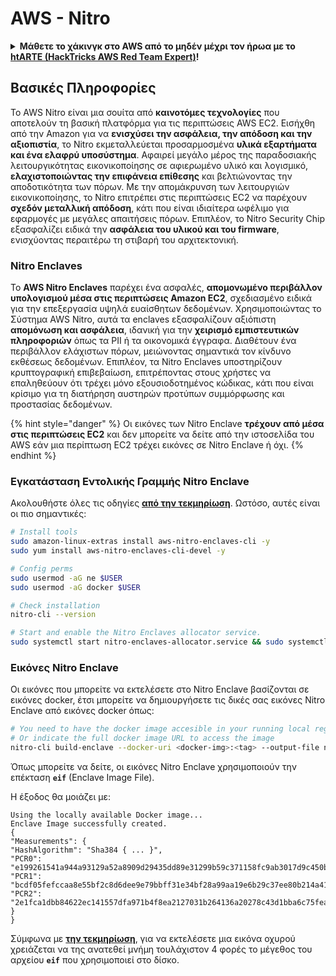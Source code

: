 # AWS - Nitro

<details>

<summary><strong>Μάθετε το χάκινγκ στο AWS από το μηδέν μέχρι τον ήρωα με το</strong> <a href="https://training.hacktricks.xyz/courses/arte"><strong>htARTE (HackTricks AWS Red Team Expert)</strong></a><strong>!</strong></summary>

Άλλοι τρόποι υποστήριξης του HackTricks:

* Αν θέλετε να δείτε την **εταιρεία σας διαφημισμένη στο HackTricks** ή να **κατεβάσετε το HackTricks σε μορφή PDF** ελέγξτε τα [**ΣΧΕΔΙΑ ΣΥΝΔΡΟΜΗΣ**](https://github.com/sponsors/carlospolop)!
* Αποκτήστε το [**επίσημο PEASS & HackTricks swag**](https://peass.creator-spring.com)
* Ανακαλύψτε [**την Οικογένεια PEASS**](https://opensea.io/collection/the-peass-family), τη συλλογή μας από αποκλειστικά [**NFTs**](https://opensea.io/collection/the-peass-family)
* **Εγγραφείτε στη** 💬 [**ομάδα Discord**](https://discord.gg/hRep4RUj7f) ή στην [**ομάδα τηλεγραφήματος**](https://t.me/peass) ή **ακολουθήστε** μας στο **Twitter** 🐦 [**@hacktricks\_live**](https://twitter.com/hacktricks\_live)**.**
* **Μοιραστείτε τα χάκινγκ κόλπα σας υποβάλλοντας PRs** στα [**HackTricks**](https://github.com/carlospolop/hacktricks) και [**HackTricks Cloud**](https://github.com/carlospolop/hacktricks-cloud) αποθετήρια του github.

</details>

## Βασικές Πληροφορίες

Το AWS Nitro είναι μια σουίτα από **καινοτόμες τεχνολογίες** που αποτελούν τη βασική πλατφόρμα για τις περιπτώσεις AWS EC2. Εισήχθη από την Amazon για να **ενισχύσει την ασφάλεια, την απόδοση και την αξιοπιστία**, το Nitro εκμεταλλεύεται προσαρμοσμένα **υλικά εξαρτήματα και ένα ελαφρύ υποσύστημα**. Αφαιρεί μεγάλο μέρος της παραδοσιακής λειτουργικότητας εικονικοποίησης σε αφιερωμένο υλικό και λογισμικό, **ελαχιστοποιώντας την επιφάνεια επίθεσης** και βελτιώνοντας την αποδοτικότητα των πόρων. Με την απομάκρυνση των λειτουργιών εικονικοποίησης, το Nitro επιτρέπει στις περιπτώσεις EC2 να παρέχουν **σχεδόν μεταλλική απόδοση**, κάτι που είναι ιδιαίτερα ωφέλιμο για εφαρμογές με μεγάλες απαιτήσεις πόρων. Επιπλέον, το Nitro Security Chip εξασφαλίζει ειδικά την **ασφάλεια του υλικού και του firmware**, ενισχύοντας περαιτέρω τη στιβαρή του αρχιτεκτονική.

### Nitro Enclaves

Το **AWS Nitro Enclaves** παρέχει ένα ασφαλές, **απομονωμένο περιβάλλον υπολογισμού μέσα στις περιπτώσεις Amazon EC2**, σχεδιασμένο ειδικά για την επεξεργασία υψηλά ευαίσθητων δεδομένων. Χρησιμοποιώντας το Σύστημα AWS Nitro, αυτά τα enclaves εξασφαλίζουν αξιόπιστη **απομόνωση και ασφάλεια**, ιδανική για την **χειρισμό εμπιστευτικών πληροφοριών** όπως τα PII ή τα οικονομικά έγγραφα. Διαθέτουν ένα περιβάλλον ελάχιστων πόρων, μειώνοντας σημαντικά τον κίνδυνο εκθέσεως δεδομένων. Επιπλέον, τα Nitro Enclaves υποστηρίζουν κρυπτογραφική επιβεβαίωση, επιτρέποντας στους χρήστες να επαληθεύουν ότι τρέχει μόνο εξουσιοδοτημένος κώδικας, κάτι που είναι κρίσιμο για τη διατήρηση αυστηρών προτύπων συμμόρφωσης και προστασίας δεδομένων.

{% hint style="danger" %}
Οι εικόνες των Nitro Enclave **τρέχουν από μέσα στις περιπτώσεις EC2** και δεν μπορείτε να δείτε από την ιστοσελίδα του AWS εάν μια περίπτωση EC2 τρέχει εικόνες σε Nitro Enclave ή όχι.
{% endhint %}

### Εγκατάσταση Εντολικής Γραμμής Nitro Enclave

Ακολουθήστε όλες τις οδηγίες [**από την τεκμηρίωση**](https://catalog.us-east-1.prod.workshops.aws/event/dashboard/en-US/workshop/1-my-first-enclave/1-1-nitro-enclaves-cli#run-connect-and-terminate-the-enclave). Ωστόσο, αυτές είναι οι πιο σημαντικές:
```bash
# Install tools
sudo amazon-linux-extras install aws-nitro-enclaves-cli -y
sudo yum install aws-nitro-enclaves-cli-devel -y

# Config perms
sudo usermod -aG ne $USER
sudo usermod -aG docker $USER

# Check installation
nitro-cli --version

# Start and enable the Nitro Enclaves allocator service.
sudo systemctl start nitro-enclaves-allocator.service && sudo systemctl enable nitro-enclaves-allocator.service
```
### Εικόνες Nitro Enclave

Οι εικόνες που μπορείτε να εκτελέσετε στο Nitro Enclave βασίζονται σε εικόνες docker, έτσι μπορείτε να δημιουργήσετε τις δικές σας εικόνες Nitro Enclave από εικόνες docker όπως:
```bash
# You need to have the docker image accesible in your running local registry
# Or indicate the full docker image URL to access the image
nitro-cli build-enclave --docker-uri <docker-img>:<tag> --output-file nitro-img.eif
```
Όπως μπορείτε να δείτε, οι εικόνες Nitro Enclave χρησιμοποιούν την επέκταση **`eif`** (Enclave Image File).

Η έξοδος θα μοιάζει με:
```
Using the locally available Docker image...
Enclave Image successfully created.
{
"Measurements": {
"HashAlgorithm": "Sha384 { ... }",
"PCR0": "e199261541a944a93129a52a8909d29435dd89e31299b59c371158fc9ab3017d9c450b0a580a487e330b4ac691943284",
"PCR1": "bcdf05fefccaa8e55bf2c8d6dee9e79bbff31e34bf28a99aa19e6b29c37ee80b214a414b7607236edf26fcb78654e63f",
"PCR2": "2e1fca1dbb84622ec141557dfa971b4f8ea2127031b264136a20278c43d1bba6c75fea286cd4de9f00450b6a8db0e6d3"
}
}
```
Σύμφωνα με [**την τεκμηρίωση**](https://catalog.us-east-1.prod.workshops.aws/event/dashboard/en-US/workshop/1-my-first-enclave/1-1-nitro-enclaves-cli#run-connect-and-terminate-the-enclave), για να εκτελέσετε μια εικόνα οχυρού χρειάζεται να της ανατεθεί μνήμη τουλάχιστον 4 φορές το μέγεθος του αρχείου **`eif`** που χρησιμοποιεί στο δίσκο.
